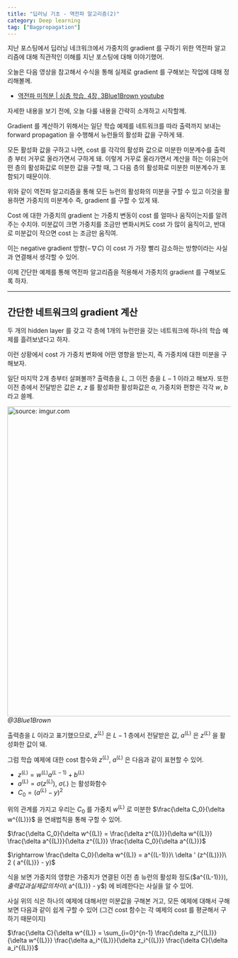 ```yaml
---
title: "딥러닝 기초 - 역전파 알고리즘(2)"
category: Deep learning
tag: ["Bagpropagation"]
---
```


지난 포스팅에서 딥러닝 네크워크에서 가중치의 gradient 를 구하기 위한 역전파 알고리즘에 대해 직관적인 이해를 지난 포스팅에 대해 이야기했어.

오늘은 다음 영상을 참고해서 수식을 통해 실제로 gradient 를 구해보는 작업에 대해 정리해볼께.

 - [역전파 미적분 | 심층 학습, 4장, 3Blue1Brown youtube](https://youtu.be/tIeHLnjs5U8)


자세한 내용을 보기 전에, 오늘 다룰 내용을 간략히 소개하고 시작할께.

Gradient 를 계산하기 위해서는 일단 학습 예제를 네트워크를 따라 출력까지 보내는 forward propagation 을 수행해서 뉴런들의 활성화 값을 구하게 돼. 

모든 활성화 값을 구하고 나면, cost 를 각각의 활성화 값으로 미분한 미분계수를 출력층 부터 거꾸로 올라가면서 구하게 돼. 
이렇게 거꾸로 올라가면서 계산을 하는 이유는어떤 층의 활성화값로 미분한 값을 구할 때, 그 다음 층의 활성화로 미분한 미분계수가 포함되기 때문이야.

위와 같이 역전파 알고리즘을 통해 모든 뉴런의 활성화의 미분을 구할 수 있고 이것을 활용하면 가중치의 미분계수 즉, gradient 를 구할 수 있게 돼.

Cost 에 대한 가중치의 gradient 는 가중치 변동이 cost 를 얼마나 움직이는지를 알려주는 수치야. 미분값이 크면 가중치를 조금만 변화시켜도 cost 가 많이 움직이고, 반대로 미분값이 작으면 cost 는 조금만 움직여.

이는 negative gradient 방향($-\nabla C$) 이 cost 가 가장 빨리 감소하는 방향이라는 사실과 연결해서 생각할 수 있어.

이제 간단한 예제를 통해 역전파 알고리즘을 적용해서 가중치의 gradient 를 구해보도록 하자.

---
## 간단한 네트워크의 gradient 계산

두 개의 hidden layer 를 갖고 각 층에 1개의 뉴런만을 갖는 네트워크에 하나의 학습 예제를 흘려보냈다고 하자.

이런 상황에서 cost 가 가중치 변화에 어떤 영향을 받는지, 즉 가중치에 대한 미분을 구해보자.

일단 마지막 2개 층부터 살펴볼까? 출력층을 $L$, 그 이전 층을 $L-1$ 이라고 해보자. 또한 이전 층에서 전달받은 값은 $z$, $z$ 를 활성화한 활성화값은 $a$, 가중치와 편향은 각각 $w$, $b$ 라고 쓸께.

<a href="https://i.imgur.com/kLab4qY"><img src="https://i.imgur.com/kLab4qY.png" width="700px" title="source: imgur.com" /></a>_@3Blue1Brown_

출력층을 $L$ 이라고 표기했으므로, $z^{(L)}$ 은 $L-1$ 층에서 전달받은 값, $a^{(L)}$ 은 $z^{(L)}$ 을 활성화한 값이 돼. 

그럼 학습 예제에 대한 cost 함수와  $z^{(L)}$, $a^{(L)}$ 은 다음과 같이 표현할 수 있어.
 
 - $z^{(L)} = w^{(L)} a^{(L-1)} + b^{(L)}$
 - $a^{(L)} = \sigma (z^{(L)})$, $\sigma (.)$ 는 활성화함수
 - $C_0 = (a^{(L)} - y)^2$
 
위의 관계를 가지고 우리는 $C_0$ 를 가중치 $w^{(L)}$ 로 미분한 $\frac{\delta C_0}{\delta w^{(L)}}$ 을 연쇄법칙을 통해 구할 수 있어.

$\frac{\delta C_0}{\delta w^{(L)} = \frac{\delta z^{(L)}}{\delta w^{(L)}} \frac{\delta a^{(L)}}{\delta z^{(L)}} \frac{\delta C_0}{\delta a^{(L)}}$

$\rightarrow \frac{\delta C_0}{\delta w^{(L)} = a^{(L-1)}}\ \delta ' (z^{(L)}})\ 2 ( a^{(L)}} - y)$

식을 보면 가중치의 영향은 가중치가 연결된 이전 층 뉴런의 활성화 정도($a^{(L-1)}}$), 출력값과 실제값의 차이($ a^{(L)}} - y$) 에 비례한다는 사실을 알 수 있어.

사실 위의 식은 하나의 예제에 대해서만 미분값을 구해본 거고, 모든 예제에 대해서 구해보면 다음과 같이 쉽게 구할 수 있어 (그건 cost 함수는 각 예제의 cost 를 평균해서 구하기 때문이지)

$\frac{\delta C}{\delta w^{(L)} = \sum_{i=0}^{n-1} \frac{\delta z_i^{(L)}}{\delta w^{(L)}} \frac{\delta a_i^{(L)}}{\delta z_i^{(L)}} \frac{\delta C}{\delta a_i^{(L)}}$


